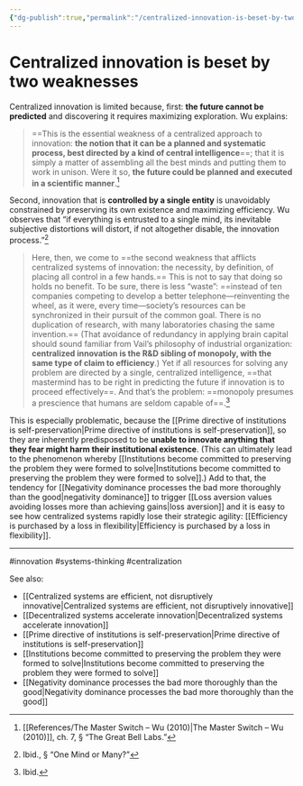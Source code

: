 ```yaml
---
{"dg-publish":true,"permalink":"/centralized-innovation-is-beset-by-two-weaknesses/"}
---
```


# Centralized innovation is beset by two weaknesses

Centralized innovation is limited because, first: **the future cannot be predicted** and discovering it requires maximizing exploration. Wu explains:

> ==This is the essential weakness of a centralized approach to innovation: **the notion that it can be a planned and systematic process, best directed by a kind of central intelligence**==; that it is simply a matter of assembling all the best minds and putting them to work in unison. Were it so, **the future could be planned and executed in a scientific manner**.[^1]

Second, innovation that is **controlled by a single entity** is unavoidably constrained by preserving its own existence and maximizing efficiency. Wu observes that “if everything is entrusted to a single mind, its inevitable subjective distortions will distort, if not altogether disable, the innovation process.”[^2]

> Here, then, we come to ==the second weakness that afflicts centralized systems of innovation: the necessity, by definition, of placing all control in a few hands.== This is not to say that doing so holds no benefit. To be sure, there is less “waste”: ==instead of ten companies competing to develop a better telephone—reinventing the wheel, as it were, every time—society’s resources can be synchronized in their pursuit of the common goal. There is no duplication of research, with many laboratories chasing the same invention.== (That avoidance of redundancy in applying brain capital should sound familiar from Vail’s philosophy of industrial organization: **centralized innovation is the R&D sibling of monopoly, with the same type of claim to efficiency**.) Yet if all resources for solving any problem are directed by a single, centralized intelligence, ==that mastermind has to be right in predicting the future if innovation is to proceed effectively==. And that’s the problem: ==monopoly presumes a prescience that humans are seldom capable of==.[^3]

This is especially problematic, because the [[Prime directive of institutions is self-preservation\|Prime directive of institutions is self-preservation]], so they are inherently predisposed to be **unable to innovate anything that they fear might harm their institutional existence**. (This can ultimately lead to the phenomenon whereby [[Institutions become committed to preserving the problem they were formed to solve\|Institutions become committed to preserving the problem they were formed to solve]].) Add to that, the tendency for [[Negativity dominance processes the bad more thoroughly than the good\|negativity dominance]] to trigger [[Loss aversion values avoiding losses more than achieving gains\|loss aversion]] and it is easy to see how centralized systems rapidly lose their strategic agility: [[Efficiency is purchased by a loss in flexibility\|Efficiency is purchased by a loss in flexibility]].

---
#innovation #systems-thinking #centralization 

See also:
 - [[Centralized systems are efficient, not disruptively innovative\|Centralized systems are efficient, not disruptively innovative]]
 - [[Decentralized systems accelerate innovation\|Decentralized systems accelerate innovation]]
 - [[Prime directive of institutions is self-preservation\|Prime directive of institutions is self-preservation]]
 - [[Institutions become committed to preserving the problem they were formed to solve\|Institutions become committed to preserving the problem they were formed to solve]]
 - [[Negativity dominance processes the bad more thoroughly than the good\|Negativity dominance processes the bad more thoroughly than the good]]

[^1]: [[References/The Master Switch – Wu (2010)\|The Master Switch – Wu (2010)]], ch. 7, § “The Great Bell Labs.”
[^2]: Ibid., § “One Mind or Many?”
[^3]: Ibid.